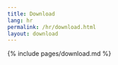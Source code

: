 ```yaml
---
title: Download
lang: hr
permalink: /hr/download.html
layout: download
---
```


{% include pages/download.md %}
